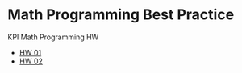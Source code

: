 # Math Programming Best Practice

KPI Math Programming HW

* [HW 01](https://github.com/andrewdacenko/kpi-math-programming/tree/master/HW_01)
* [HW 02](https://github.com/andrewdacenko/kpi-math-programming/tree/master/HW_02)
